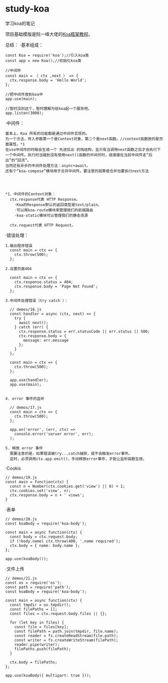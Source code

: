 # study-koa
学习koa的笔记


项目基础模版是阮一峰大佬的[Koa框架教程](http://www.ruanyifeng.com/blog/2017/08/koa.html)。


总结：
  ·基本组成：

    const Koa = require('koa');//引入koa类
    const app = new Koa();//初始化koa类

    //中间件
    const main = （ ctx ,next ） => {
      ctx.response.body = 'Hello World';
    };

    //把中间件放到koa中
    app.use(main);

    //暂时没剖这个，暂时理解为给koa起一个服务吧。
    app.listen(3000);


  ·中间件：

    基本上，Koa 所有的功能都是通过中间件实现的。
    为一个方法，传入参数第一个是Context对象，第二个是next函数。//context函数放的是页面属性。*1
    在use中间件的时候会生成一个 先进后出 的栈结构，且只有当调用next函数之后才会执行下一个中间件。执行时当碰到没有使用next()函数的中间件时，就直接在当前中间件走“后出”的“回流”。
    当然还有异步的中间件处理方法：async+await。
    还有个“koa-compose”模块用于合并中间件。要注意的就算是合并也要执行next方法




    *1、中间件的Context对象：
      ctx.response代表 HTTP Response。
        ·Koa的Response默认的返回类型是text/plain。
        ·可以用koa-route模块来管理我们的前端路由
        ·koa-static模块可以管理我们的静态资源

      ctx.request代表 HTTP Request。




  ·错误处理：

    1.输出程序错误
      const main = ctx => {
        ctx.throw(500);
      };

    2.设置页面404

      const main = ctx => {
        ctx.response.status = 404;
        ctx.response.body = 'Page Not Found';
      };

    3.中间件处理错误（try catch ）：
    
      // demos/16.js
      const handler = async (ctx, next) => {
        try {
          await next();
        } catch (err) {
          ctx.response.status = err.statusCode || err.status || 500;
          ctx.response.body = {
            message: err.message
          };
        }
      };

      const main = ctx => {
        ctx.throw(500);
      };

      app.use(handler);
      app.use(main);


    4. error 事件的监听

      // demos/17.js
      const main = ctx => {
        ctx.throw(500);
      };

      app.on('error', (err, ctx) =>
        console.error('server error', err);
      );
    
    5. 释放 error 事件
      需要注意的是，如果错误被try...catch捕获，就不会触发error事件。
      这时，必须调用ctx.app.emit()，手动释放error事件，才能让监听函数生效。


  
  ·Cookis

    // demos/19.js
    const main = function(ctx) {
      const n = Number(ctx.cookies.get('view') || 0) + 1;
      ctx.cookies.set('view', n);
      ctx.response.body = n + ' views';
    }

  ·表单

    // demos/20.js
    const koaBody = require('koa-body');

    const main = async function(ctx) {
      const body = ctx.request.body;
      if (!body.name) ctx.throw(400, '.name required');
      ctx.body = { name: body.name };
    };

    app.use(koaBody());


  ·文件上传

    // demos/21.js
    const os = require('os');
    const path = require('path');
    const koaBody = require('koa-body');

    const main = async function(ctx) {
      const tmpdir = os.tmpdir();
      const filePaths = [];
      const files = ctx.request.body.files || {};

      for (let key in files) {
        const file = files[key];
        const filePath = path.join(tmpdir, file.name);
        const reader = fs.createReadStream(file.path);
        const writer = fs.createWriteStream(filePath);
        reader.pipe(writer);
        filePaths.push(filePath);
      }

      ctx.body = filePaths;
    };

    app.use(koaBody({ multipart: true }));